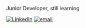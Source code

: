 Junior Developer, still learning<br>

[![LinkedIn](https://img.shields.io/badge/LinkedIn-%230077B5.svg?logo=linkedin&logoColor=white)](https://linkedin.com/in/pravinwijay) [![email](https://img.shields.io/badge/Email-D14836?logo=gmail&logoColor=white)](mailto:pravinwijay@gmail.com) 

